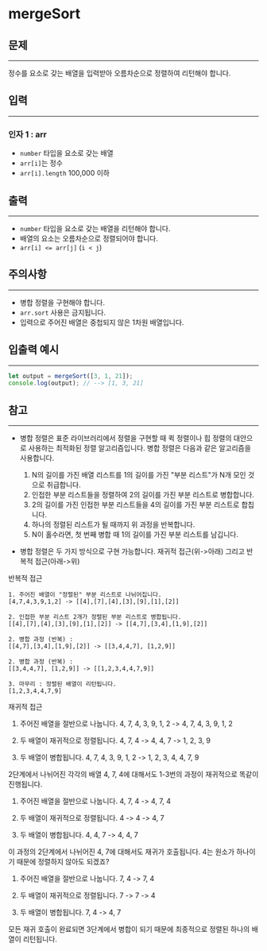 # mergeSort

## 문제

---

정수를 요소로 갖는 배열을 입력받아 오름차순으로 정렬하여 리턴해야 합니다.

## 입력

---

### 인자 1 : arr

- `number` 타입을 요소로 갖는 배열
- `arr[i]`는 정수
- `arr[i].length` 100,000 이하

## 출력

---

- `number` 타입을 요소로 갖는 배열을 리턴해야 합니다.
- 배열의 요소는 오름차순으로 정렬되어야 합니다.
- `arr[i] <= arr[j]` (`i < j`)

## 주의사항

---

- 병합 정렬을 구현해야 합니다.
- `arr.sort` 사용은 금지됩니다.
- 입력으로 주어진 배열은 중첩되지 않은 1차원 배열입니다.

## 입출력 예시

---

```js
let output = mergeSort([3, 1, 21]);
console.log(output); // --> [1, 3, 21]
```

## 참고

---

- 병합 정렬은 표준 라이브러리에서 정렬을 구현할 때 퀵 정렬이나 힙 정렬의 대안으로 사용하는 최적화된 정렬 알고리즘입니다. 병합 정렬은 다음과 같은 알고리즘을 사용합니다.

  1. N의 길이를 가진 배열 리스트를 1의 길이를 가진 "부분 리스트"가 N개 모인 것으로 취급합니다.
  2. 인접한 부분 리스트들을 정렬하여 2의 길이를 가진 부분 리스트로 병합합니다.
  3. 2의 길이를 가진 인접한 부분 리스트들을 4의 길이를 가진 부분 리스트로 합칩니다.
  4. 하나의 정렬된 리스트가 될 때까지 위 과정을 반복합니다.
  5. N이 홀수라면, 첫 번째 병합 때 1의 길이를 가진 부분 리스트를 남깁니다.

- 병합 정렬은 두 가지 방식으로 구현 가능합니다. 재귀적 접근(위->아래) 그리고 반복적 접근(아래->위)

반복적 접근

```
1. 주어진 배열이 "정렬된" 부분 리스트로 나뉘어집니다.
[4,7,4,3,9,1,2] -> [[4],[7],[4],[3],[9],[1],[2]]

2. 인접한 부분 리스트 2개가 정렬된 부분 리스트로 병합됩니다.
[[4],[7],[4],[3],[9],[1],[2]] -> [[4,7],[3,4],[1,9],[2]]

2. 병합 과정 (반복) :
[[4,7],[3,4],[1,9],[2]] -> [[3,4,4,7], [1,2,9]]

2. 병합 과정 (반복) :
[[3,4,4,7], [1,2,9]] -> [[1,2,3,4,4,7,9]]

3. 마무리 : 정렬된 배열이 리턴됩니다.
[1,2,3,4,4,7,9]
```

재귀적 접근

1. 주어진 배열을 절반으로 나눕니다.
   4, 7, 4, 3, 9, 1, 2 -> 4, 7, 4, 3, 9, 1, 2

2. 두 배열이 재귀적으로 정렬됩니다.
   4, 7, 4 -> 4, 4, 7 -> 1, 2, 3, 9

3. 두 배열이 병합됩니다.
   4, 7, 4, 3, 9, 1, 2 -> 1, 2, 3, 4, 4, 7, 9

2단계에서 나뉘어진 각각의 배열 4, 7, 4에 대해서도 1-3번의 과정이 재귀적으로 똑같이 진행됩니다.

1. 주어진 배열을 절반으로 나눕니다.
   4, 7, 4 -> 4, 7, 4

2. 두 배열이 재귀적으로 정렬됩니다.
   4 -> 4 -> 4, 7

3. 두 배열이 병합됩니다.
   4, 4, 7 -> 4, 4, 7

이 과정의 2단계에서 나뉘어진 4, 7에 대해서도 재귀가 호출됩니다.
4는 원소가 하나이기 때문에 정렬하지 않아도 되겠죠?

1. 주어진 배열을 절반으로 나눕니다.
   7, 4 -> 7, 4

2. 두 배열이 재귀적으로 정렬됩니다.
   7 -> 7 -> 4

3. 두 배열이 병합됩니다.
   7, 4 -> 4, 7

모든 재귀 호출이 완료되면 3단계에서 병합이 되기 때문에 최종적으로 정렬된 하나의 배열이 리턴됩니다.
